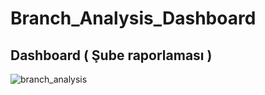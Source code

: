 # Branch_Analysis_Dashboard
 ## Dashboard ( Şube raporlaması )
![branch_analysis](https://user-images.githubusercontent.com/42499065/87878168-4b892c80-c9eb-11ea-8f95-d85808a3d278.png)
